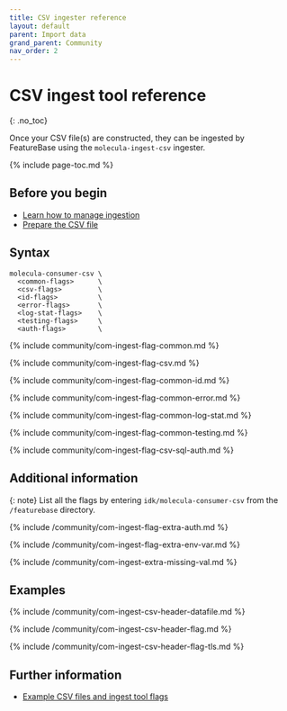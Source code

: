 ```yaml
---
title: CSV ingester reference
layout: default
parent: Import data
grand_parent: Community
nav_order: 2
---
```


# CSV ingest tool reference
{: .no_toc}


Once your CSV file(s) are constructed, they can be ingested by FeatureBase using the `molecula-ingest-csv` ingester.

{% include page-toc.md %}

## Before you begin

* [Learn how to manage ingestion](/docs/community/com-ingest/com-ingest-manage)
* [Prepare the CSV file](/docs/community/com-ingest/com-datafile-ref-csv)

## Syntax

```
molecula-consumer-csv \
  <common-flags>      \
  <csv-flags>         \
  <id-flags>          \
  <error-flags>       \
  <log-stat-flags>    \
  <testing-flags>     \
  <auth-flags>        \
```

{% include community/com-ingest-flag-common.md %}

{% include community/com-ingest-flag-csv.md %}

{% include community/com-ingest-flag-common-id.md %}

{% include community/com-ingest-flag-common-error.md %}

{% include community/com-ingest-flag-common-log-stat.md %}

{% include community/com-ingest-flag-common-testing.md %}

{% include community/com-ingest-flag-csv-sql-auth.md %}

## Additional information

{: note}
List all the flags by entering `idk/molecula-consumer-csv` from the `/featurebase` directory.

{% include /community/com-ingest-flag-extra-auth.md %}

{% include /community/com-ingest-flag-extra-env-var.md %}

{% include /community/com-ingest-extra-missing-val.md %}

## Examples

{% include /community/com-ingest-csv-header-datafile.md %}

{% include /community/com-ingest-csv-header-flag.md %}

{% include /community/com-ingest-csv-header-flag-tls.md %}

## Further information

* [Example CSV files and ingest tool flags](/docs/community/com-ingest/com-ingest-example-csv)
